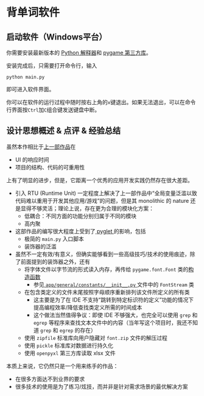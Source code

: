 # 背单词软件

## 启动软件（Windows平台）

你需要安装最新版本的 [Python 解释器](https://www.python.org/downloads/)和 [pygame 第三方库](https://www.pygame.org/wiki/GettingStarted#Pygame%20Installation)。

安装完成后，只需要打开命令行，输入
```
python main.py
```
即可进入软件界面。

你可以在软件的运行过程中随时按右上角的`x`键退出。如果无法退出，可以在命令行界面按`Ctrl`加`C`组合键发送键盘中断。

## 设计思想概述 & 点评 & 经验总结

虽然本作相比于[上一部作品](https://github.com/wertolf/draw-card-life)在
* UI 的响应时间
* 项目的结构、代码的可重用性

上有了明显的进步，但是，它距离一个优秀的应用开发实践仍然存在很大差距。

* 引入 RTU (Runtime Unit) 一定程度上解决了上一部作品中“全局变量泛滥以致代码难以重用于开发其他应用/游戏”的问题，但是其 monolithic 的 nature 还是显得不够灵活；理论上说，存在更为合理的模块化方案：
  * 低耦合：不同方面的功能分别归属于不同的模块
  * 高内聚
* 这部作品的编写很大程度上受到了[ pyglet ](https://github.com/pyglet/pyglet)的影响，包括
  * 极简的 `main.py` 入口脚本
  * 装饰器的泛滥
* 虽然不一定有效/有意义，但确实能够看到一些高级技巧/技术的使用痕迹，除了前面提到的装饰器之外，还有
  * 将字体文件以字节流的形式读入内存，再传给 `pygame.font.Font` 类的[构造函数](https://www.pygame.org/docs/ref/font.html#pygame.font.Font)
    * 参见[ `app/general/constants/__init__.py` ](./app/general/constants/__init__.py)文件中的 `FontStream` 类
  * 在包含类定义的文件末尾按照字母顺序重新排列该文件所定义的所有类
    * 这主要是为了在 IDE 不支持“跳转到特定标识符的定义”功能的情况下提高编程效率/降低查找类定义所需的时间成本
    * 这个做法当然值得争议：即使 IDE 不够强大，也完全可以使用 `grep` 和 `egrep` 等程序来查找文本文件中的内容（当年写这个项目时，我还不知道 `grep` 和 `egrep` 的存在）
  * 使用 `zipfile` 标准库向用户隐藏对 `font.zip` 文件的解压过程
  * 使用 `pickle` 标准库对数据进行持久化
  * 使用 `openpyxl` 第三方库读取 xlsx 文件

本质上来说，它仍然只是一个用来练手的作品：
* 在很多方面达不到业界的要求
* 很多技术的使用是为了练习/炫技，而并非是针对需求场景的最优解决方案

